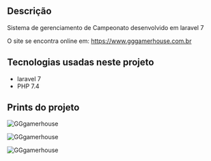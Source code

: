 ## Descrição

Sistema de gerenciamento de Campeonato desenvolvido em laravel 7

O site se encontra online em: https://www.gggamerhouse.com.br

## Tecnologias usadas neste projeto

* laravel 7
* PHP 7.4

## Prints do projeto

![GGgamerhouse](https://i.imgur.com/GapVimz.png)

![GGgamerhouse](https://i.imgur.com/DmrjTJj.png)

![GGgamerhouse](https://i.imgur.com/CWK192B.png)




